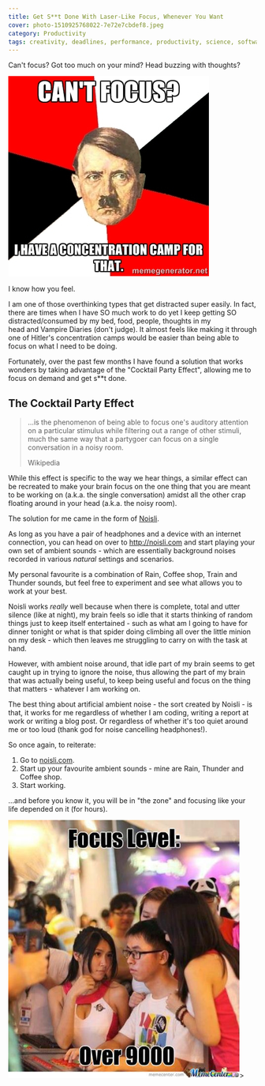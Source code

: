 ```yaml
---
title: Get S**t Done With Laser-Like Focus, Whenever You Want
cover: photo-1510925768022-7e72e7cbdef8.jpeg
category: Productivity
tags: creativity, deadlines, performance, productivity, science, software, systems, time management, work smarter
---
```


Can't focus? Got too much on your mind? Head buzzing with thoughts?

<img src="cant-focus.jpg" alt="Can't focus?" />

I know how you feel.

I am one of those overthinking types that get distracted super easily. In fact, there are times when I have SO much work to do yet I keep getting SO distracted/consumed by my bed, food, people, thoughts in my head and Vampire Diaries (don't judge). It almost feels like making it through one of Hitler's concentration camps would be easier than being able to focus on what I need to be doing.

Fortunately, over the past few months I have found a solution that works wonders by taking advantage of the "Cocktail Party Effect", allowing me to focus on demand and get s\*\*t done.

## The Cocktail Party Effect

> ...is the phenomenon of being able to focus one's auditory attention on a particular stimulus
> while filtering out a range of other stimuli, much the same way that a partygoer can focus on a
> single conversation in a noisy room.
>
> Wikipedia

While this effect is specific to the way we hear things, a similar effect can be recreated to make your brain focus on the one thing that you are meant to be working on (a.k.a. the single conversation) amidst all the other crap floating around in your head (a.k.a. the noisy room).

The solution for me came in the form of <a href="http://noisli.com" target="_blank">Noisli</a>.

As long as you have a pair of headphones and a device with an internet connection, you can head on over to <a href="http://noisli.com" target="_blank">http://noisli.com</a> and start playing your own set of ambient sounds - which are essentially background noises recorded in various _natural_ settings and scenarios.

My personal favourite is a combination of Rain, Coffee shop, Train and Thunder sounds, but feel free to experiment and see what allows you to work at your best.

Noisli works *really* well because when there is complete, total and utter silence (like at night), my brain feels so idle that it starts thinking of random things just to keep itself entertained - such as what am I going to have for dinner tonight or what is that spider doing climbing all over the little minion on my desk - which then leaves me struggling to carry on with the task at hand.

However, with ambient noise around, that idle part of my brain seems to get caught up in trying to ignore the noise, thus allowing the part of my brain that was actually being useful, to keep being useful and focus on the thing that matters - whatever I am working on.

The best thing about artificial ambient noise - the sort created by Noisli - is that, it works for me regardless of whether I am coding, writing a report at work or writing a blog post. Or regardless of whether it's too quiet around me or too loud (thank god for noise cancelling headphones!).

So once again, to reiterate:

1.  Go to <a href="http://noisli.com" target="_blank">noisli.com</a>.</li>
2.  Start up your favourite ambient sounds - mine are Rain, Thunder and Coffee shop.</li>
3.  Start working.

...and before you know it, you will be in "the zone" and focusing like your life depended on it (for hours).

<img src="focus-level.jpg" alt="Focus level over 9000!" title="Kinda like this dude!" />>
